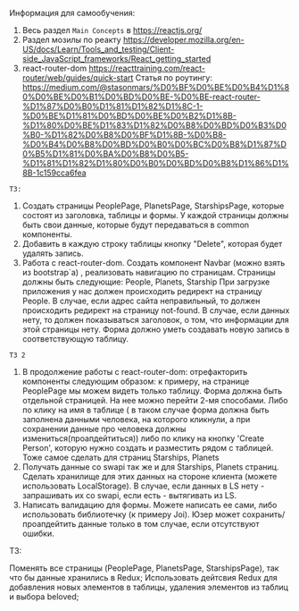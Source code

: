 Информация для самообучения:
1. Весь раздел `Main Concepts` в https://reactjs.org/
2. Раздел мозилы по реакту https://developer.mozilla.org/en-US/docs/Learn/Tools_and_testing/Client-side_JavaScript_frameworks/React_getting_started
3. react-router-dom https://reacttraining.com/react-router/web/guides/quick-start
Статья по роутингу:
https://medium.com/@stasonmars/%D0%BF%D0%BE%D0%B4%D1%80%D0%BE%D0%B1%D0%BD%D0%BE-%D0%BE-react-router-%D1%87%D0%B0%D1%81%D1%82%D1%8C-1-%D0%BE%D1%81%D0%BD%D0%BE%D0%B2%D1%8B-%D1%80%D0%BE%D1%83%D1%82%D0%B8%D0%BD%D0%B3%D0%B0-%D1%82%D0%B8%D0%BF%D1%8B-%D0%B8-%D0%B4%D0%B8%D0%BD%D0%B0%D0%BC%D0%B8%D1%87%D0%B5%D1%81%D0%BA%D0%B8%D0%B5-%D1%81%D1%82%D1%80%D0%B0%D0%BD%D0%B8%D1%86%D1%8B-1c159cca6fea

`ТЗ:`
1. Создать страницы PeoplePage, PlanetsPage, StarshipsPage, которые состоят из заголовка, таблицы и формы. 
У каждой страницы должны быть свои данные, которые будут передаваться в common компоненты.
2. Добавить в каждую строку таблицы кнопку "Delete", которая будет удалять запись.
3. Работа с react-router-dom. Создать компонент Navbar (можно взять из bootstrap`a) , реализовать навигацию по страницам.
Страницы должны быть следующие:
 People, Planets, Starship
 При загрузке приложения у нас должен происходить редирект на страницу People. В случае, если адрес cайта неправильный,
 то должен происходить редирект на страницу not-found.
В случае, если данных нету, то должен показываться заголовок, о том, что информации для этой страницы нету.
Форма должно уметь создавать новую запись в соответствующую таблицу. 

`ТЗ 2`
1. В продолжение работы с react-router-dom: отрефакторить компоненты следующим образом: к примеру, на странице
PeoplePage мы можем видеть только таблицу. Форма должна быть отдельной страницей. На нее можно перейти 2-мя способами.
Либо по клику на имя в таблице ( в таком случае форма должна быть заполнена данными человека, на которого кликнули, а при
сохранении данные про человека должны измениться(проапдейтиться)) либо по клику на кнопку 'Create Person', которую нужно 
создать и разместить рядом с таблицей. Тоже самое сделать для страниц Starships, Planets
2. Получать данные со swapi так же и для Starships, Planets страниц. Сделать хранилище для этих данных на стороне
клиента (можете использовать LocalStorage). В случае, если данных в LS нету - запрашивать их со swapi, если есть -
вытягивать из LS.
3. Написать валидацию для формы. Можете написать ее сами, либо использовать библиотечку (к примеру Joi). Юзер может сохранить/проапдейтить
данные только в том случае, если отсутствуют ошибки. 

ТЗ:

Поменять все страницы (PeoplePage, PlanetsPage, StarshipsPage), так что бы данные хранились в Redux;
Использовать дейтсвия Redux для добавления новых элементов в таблицы, удаления элементов из таблиц и выбора beloved;
